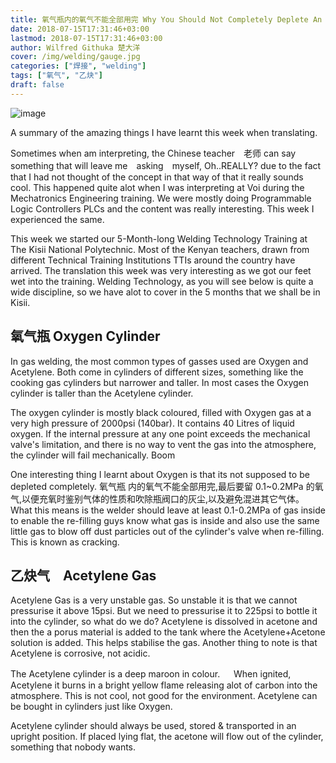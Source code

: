 ```yaml
---
title: 氧气瓶内的氧气不能全部用完 Why You Should Not Completely Deplete An Oxygen Cylinder
date: 2018-07-15T17:31:46+03:00
lastmod: 2018-07-15T17:31:46+03:00
author: Wilfred Githuka 楚大洋
cover: /img/welding/gauge.jpg
categories: ["焊接", "welding"]
tags: ["氧气", "乙炔"]
draft: false
---
```

![image](/img/welding/gauge.jpg)

A summary of the amazing things I have learnt this week when translating.

<!--more-->

Sometimes when am interpreting, the Chinese teacher　老师 can say something that 
will leave me　asking　myself, Oh..REALLY? due to the fact that I had not thought of 
the concept in that way of that it really sounds cool. This happened quite alot 
when I was interpreting at Voi during the Mechatronics Engineering training. 
We were mostly doing Programmable Logic Controllers PLCs and the content was 
really interesting. This week I experienced the same.

This week we started our 5-Month-long Welding Technology Training at The Kisii National
Polytechnic. Most of the Kenyan teachers, drawn from different Technical Training 
Institutions TTIs around the country have arrived. The translation this week was very 
interesting as we got our feet wet into the training. Welding Technology, as you will 
see below is quite a wide discipline, so we have alot to cover in the 5 months that we 
shall be in Kisii. 

## 氧气瓶 Oxygen Cylinder
In gas welding, the most common types of gasses used are Oxygen and Acetylene. Both come
in cylinders of different sizes, something like the cooking gas cylinders but narrower
and taller. In most cases the Oxygen cylinder is taller than the Acetylene cylinder.

The oxygen cylinder is mostly black coloured, filled with Oxygen gas at a very high pressure
of 2000psi (140bar). It contains 40 Litres of liquid oxygen. If the internal pressure at any
one point exceeds the mechanical valve's limitation, and there is no way to vent the gas into
the atmosphere, the cylinder will fail mechanically. Boom

One interesting thing I learnt about Oxygen is that its not supposed to be depleted completely. 氧气瓶
内的氧气不能全部用完,最后要留 0.1~0.2MPa 的氧气,以便充氧时鉴别气体的性质和吹除瓶阀口的灰尘,以及避免混进其它气体。What
this means is the welder should leave at least 0.1-0.2MPa of gas inside to enable the re-filling
guys know what gas is inside and also use the same little gas to blow off dust particles out of the 
cylinder's valve when re-filling. This is known as cracking.

## 乙炔气　Acetylene Gas
Acetylene Gas is a very unstable gas. So unstable it is that we cannot pressurise it above 15psi. But we
need to pressurise it to 225psi to bottle it into the cylinder, so what do we do? Acetylene is dissolved 
in acetone and then the a porus material is added to the tank where the Acetylene+Acetone solution is added. 
This helps stabilise the gas. Another thing to note is that Acetylene is corrosive, not acidic. 

The Acetylene cylinder is a deep maroon in colour. 　 
When ignited, Acetylene it burns in a bright yellow flame releasing alot of carbon into the atmosphere. 
This is not cool, not good for the environment. Acetylene can be bought in cylinders just like Oxygen.

Acetylene cylinder should always be used, stored & transported in an upright position. If placed lying flat,
the acetone will flow out of the cylinder, something that nobody wants.
